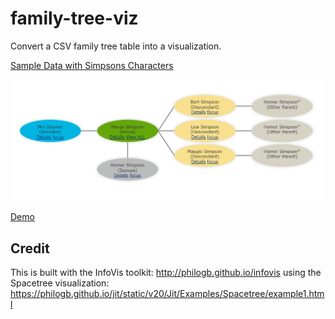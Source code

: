 # family-tree-viz
Convert a CSV family tree table into a visualization.

[Sample Data with Simpsons Characters](data.csv)

![Family Tree Diagram](documentation/familytree.png)

[Demo](https://georgetown-university-libraries.github.io/family-tree-viz/)

## Credit
This is built with the InfoVis toolkit: http://philogb.github.io/infovis using the Spacetree visualization: https://philogb.github.io/jit/static/v20/Jit/Examples/Spacetree/example1.html
